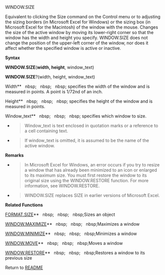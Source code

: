 WINDOW.SIZE

Equivalent to clicking the Size command on the Control menu or to
adjusting the sizing borders (in Microsoft Excel for Windows) or the
sizing box (in Microsoft Excel for the Macintosh) of the window with the
mouse. Changes the size of the active window by moving its lower-right
corner so that the window has the width and height you specify.
WINDOW.SIZE does not change the position of the upper-left corner of the
window, nor does it affect whether the specified window is active or
inactive.

**Syntax**

**WINDOW.SIZE**(**width, height**, window\_text)

**WINDOW.SIZE**?(width, height, window\_text)

Width**&nbsp;&nbsp;&nbsp;nbsp;&nbsp;&nbsp;&nbsp;nbsp;&nbsp;&nbsp;&nbsp;nbsp;&nbsp;specifies the width of the window and is
measured in points. A point is 1/72nd of an inch.

Height**&nbsp;&nbsp;&nbsp;nbsp;&nbsp;&nbsp;&nbsp;nbsp;&nbsp;&nbsp;&nbsp;nbsp;&nbsp;specifies the height of the window and is
measured in points.

Window\_text**&nbsp;&nbsp;&nbsp;nbsp;&nbsp;&nbsp;&nbsp;nbsp;&nbsp;&nbsp;&nbsp;nbsp;&nbsp;specifies which window to size.

  - > Window\_text is text enclosed in quotation marks or a reference to
    > a cell containing text.

  - > If window\_text is omitted, it is assumed to be the name of the
    > active window.


**Remarks**

  - > In Microsoft Excel for Windows, an error occurs if you try to
    > resize a window that has already been minimized to an icon or
    > enlarged to its maximum size. You must first restore the window to
    > its original size using the WINDOW.RESTORE function. For more
    > information, see WINDOW.RESTORE.

  - > WINDOW.SIZE replaces SIZE in earlier versions of Microsoft Excel.


**Related Functions**

[FORMAT.SIZE](FORMAT.SIZE.md)**&nbsp;&nbsp;&nbsp;nbsp;&nbsp;&nbsp;&nbsp;nbsp;&nbsp;&nbsp;&nbsp;nbsp;Sizes an object

[WINDOW.MAXIMIZE](WINDOW.MAXIMIZE.md)**&nbsp;&nbsp;&nbsp;nbsp;&nbsp;&nbsp;&nbsp;nbsp;&nbsp;&nbsp;&nbsp;nbsp;Maximizes a window

[WINDOW.MINIMIZE](WINDOW.MINIMIZE.md)**&nbsp;&nbsp;&nbsp;nbsp;&nbsp;&nbsp;&nbsp;nbsp;&nbsp;&nbsp;&nbsp;nbsp;Minimizes a window

[WINDOW.MOVE](WINDOW.MOVE.md)**&nbsp;&nbsp;&nbsp;nbsp;&nbsp;&nbsp;&nbsp;nbsp;&nbsp;&nbsp;&nbsp;nbsp;Moves a window

[WINDOW.RESTORE](WINDOW.RESTORE.md)**&nbsp;&nbsp;&nbsp;nbsp;&nbsp;&nbsp;&nbsp;nbsp;&nbsp;&nbsp;&nbsp;nbsp;Restores a window to its previous size



Return to [README](README.md)

